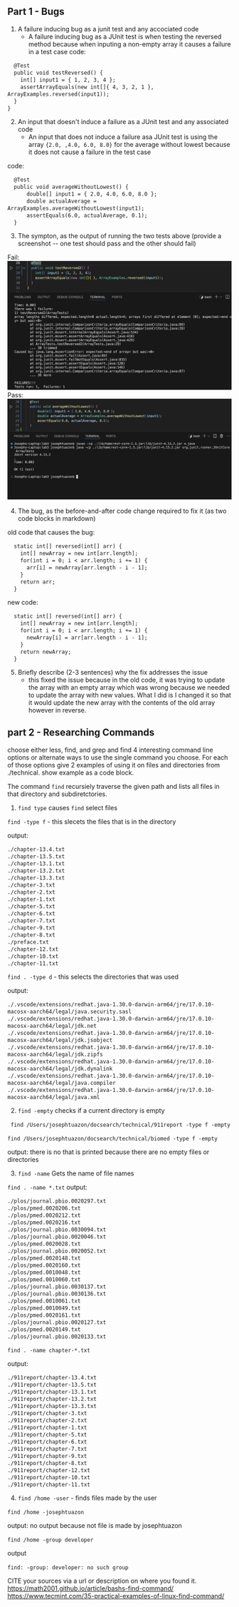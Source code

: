 ## Part 1 - Bugs
1. A failure inducing bug as a junit test and any accociated code
   - A failure inducing bug as a JUnit test is when testing the reversed method because when inputing a non-empty array it causes a failure in a test case
   code:
```
  @Test
  public void testReversed() {
    int[] input1 = { 1, 2, 3, 4 };
    assertArrayEquals(new int[]{ 4, 3, 2, 1 }, ArrayExamples.reversed(input1));
  }
}
```


2. An input that doesn't induce a failure as a JUnit test and any associated code
   - An input that does not induce a failure asa JUnit test is using the array `{2.0, ,4.0, 6.0, 8.0}` for the average without lowest because it does not cause a failure in the test case
  
code:
```
  @Test 
  public void averageWithoutLowest() {
      double[] input1 = { 2.0, 4.0, 6.0, 8.0 };
      double actualAverage = ArrayExamples.averageWithoutLowest(input1);
      assertEquals(6.0, actualAverage, 0.1);
  }
```


3. The sympton, as the output of running the two tests above (provide a screenshot -- one test should pass and the other should fail)

Fail: 
   ![image](JUnit-failure.png)
Pass: 
   ![image](JUnit-Pass.png)
   

4. The bug, as the before-and-after code change required to fix it (as two code blocks in markdown)

old code that causes the bug:
```
  static int[] reversed(int[] arr) {
    int[] newArray = new int[arr.length];
    for(int i = 0; i < arr.length; i += 1) {
      arr[i] = newArray[arr.length - i - 1];
    }
    return arr;
  }
```

new code: 
```
  static int[] reversed(int[] arr) {
    int[] newArray = new int[arr.length];
    for(int i = 0; i < arr.length; i += 1) {
      newArray[i] = arr[arr.length - i - 1];
    }
    return newArray;
  }
```


5. Briefly describe (2-3 sentences) why the fix addresses the issue
    - this fixed the issue because in the old code, it was trying to update the array with an empty array which was wrong because we needed to update the array with new values. What I did is I changed it so that it would update the new array with the contents of the old array however in reverse.


## part 2 - Researching Commands

choose either less, find, and grep and find 4 interesting command line options or alternate ways to use the single command you choose. For each of those options give 2 examples of using it on files and directories from ./technical. show example as a code block. 

The command `find` recursiely traverse the given path and lists all files in that directory and subdiretctories.

1. `find type` causes `find` select files

```find -type f``` - this slecets the files that is in the directory

output:

```
./chapter-13.4.txt
./chapter-13.5.txt
./chapter-13.1.txt
./chapter-13.2.txt
./chapter-13.3.txt
./chapter-3.txt
./chapter-2.txt
./chapter-1.txt
./chapter-5.txt
./chapter-6.txt
./chapter-7.txt
./chapter-9.txt
./chapter-8.txt
./preface.txt
./chapter-12.txt
./chapter-10.txt
./chapter-11.txt
```

```find . -type d``` - this selects the directories that was used

output:
```
./.vscode/extensions/redhat.java-1.30.0-darwin-arm64/jre/17.0.10-macosx-aarch64/legal/java.security.sasl
./.vscode/extensions/redhat.java-1.30.0-darwin-arm64/jre/17.0.10-macosx-aarch64/legal/jdk.net
./.vscode/extensions/redhat.java-1.30.0-darwin-arm64/jre/17.0.10-macosx-aarch64/legal/jdk.jsobject
./.vscode/extensions/redhat.java-1.30.0-darwin-arm64/jre/17.0.10-macosx-aarch64/legal/jdk.zipfs
./.vscode/extensions/redhat.java-1.30.0-darwin-arm64/jre/17.0.10-macosx-aarch64/legal/jdk.dynalink
./.vscode/extensions/redhat.java-1.30.0-darwin-arm64/jre/17.0.10-macosx-aarch64/legal/java.compiler
./.vscode/extensions/redhat.java-1.30.0-darwin-arm64/jre/17.0.10-macosx-aarch64/legal/java.xml
```


2. `find -empty` checks if a current directory is empty

  ``` find /Users/josephtuazon/docsearch/technical/911report -type f -empty```

   ```find /Users/josephtuazon/docsearch/technical/biomed -type f -empty```

   output: there is no that is printed because there are no empty files or directories

3. `find -name` Gets the name of file names

```find . -name *.txt```
output:
```
./plos/journal.pbio.0020297.txt
./plos/pmed.0020206.txt
./plos/pmed.0020212.txt
./plos/pmed.0020216.txt
./plos/journal.pbio.0030094.txt
./plos/journal.pbio.0020046.txt
./plos/pmed.0020028.txt
./plos/journal.pbio.0020052.txt
./plos/pmed.0020148.txt
./plos/pmed.0020160.txt
./plos/pmed.0010048.txt
./plos/pmed.0010060.txt
./plos/journal.pbio.0030137.txt
./plos/journal.pbio.0030136.txt
./plos/pmed.0010061.txt
./plos/pmed.0010049.txt
./plos/pmed.0020161.txt
./plos/journal.pbio.0020127.txt
./plos/pmed.0020149.txt
./plos/journal.pbio.0020133.txt
```


```find . -name chapter-*.txt```

output:
```
./911report/chapter-13.4.txt
./911report/chapter-13.5.txt
./911report/chapter-13.1.txt
./911report/chapter-13.2.txt
./911report/chapter-13.3.txt
./911report/chapter-3.txt
./911report/chapter-2.txt
./911report/chapter-1.txt
./911report/chapter-5.txt
./911report/chapter-6.txt
./911report/chapter-7.txt
./911report/chapter-9.txt
./911report/chapter-8.txt
./911report/chapter-12.txt
./911report/chapter-10.txt
./911report/chapter-11.txt
```

4. `find /home -user` - finds files made by the user

```find /home -josephtuazon```

output: no output because not file is made by josephtuazon

```find /home -group developer```

output

```find: -group: developer: no such group```

CITE your sources via a url or description on where you found it.
https://math2001.github.io/article/bashs-find-command/
https://www.tecmint.com/35-practical-examples-of-linux-find-command/



